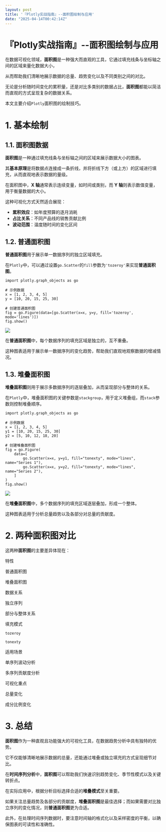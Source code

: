 ```yaml
---
layout: post
title: '『Plotly实战指南』--面积图绘制与应用'
date: "2025-04-14T00:42:14Z"
---
```

『Plotly实战指南』--面积图绘制与应用
======================

在数据可视化领域，**面积图**是一种强大而直观的工具，它通过填充线条与坐标轴之间的区域来量化数据大小，

从而帮助我们清晰地展示数据的总量、趋势变化以及不同类别之间的对比。

无论是分析随时间变化的累积量，还是对比多类别的数据占比，**面积图**都能以简洁而直观的方式呈现复杂的数据关系。

本文主要介绍`Plotly`面积图的绘制技巧。

1\. 基本绘制
========

1.1. 面积图数据
----------

**面积图**是一种通过填充线条与坐标轴之间的区域来展示数据大小的图表。

其**基本原理**是将数据点连接成一条折线，并将折线下方（或上方）的区域进行填充，从而直观地表示数据的量级。

在面积图中，**X 轴**通常表示连续变量，如时间或类别，而 **Y 轴**则表示数值变量，用于衡量数据的大小。

这种可视化方式天然适合展现：

*   **累积效应**：如年度预算的逐月消耗
*   **占比关系**：不同产品线的销售贡献比例
*   **波动范围**：温度随时间的变化区间

1.2. 普通面积图
----------

**普通面积图**用于展示单一数据序列的独立区域填充。

在`Plotly`中，可以通过设置`go.Scatter`的`fill`参数为`'tozeroy'`来实现**普通面积图**。

    import plotly.graph_objects as go
    
    # 示例数据
    x = [1, 2, 3, 4, 5]
    y = [10, 20, 15, 25, 30]
    
    # 创建普通面积图
    fig = go.Figure(data=[go.Scatter(x=x, y=y, fill='tozeroy', mode='lines')])
    fig.show()
    

![](https://img2024.cnblogs.com/blog/83005/202504/83005-20250413095944625-316440583.png)

在**普通面积图**中，每个数据序列的填充区域是独立的，互不重叠。

这种图表适用于展示单一数据序列的变化趋势，帮助我们直观地观察数据的增减情况。

1.3. 堆叠面积图
----------

**堆叠面积图**则用于展示多数据序列的逐层叠加，从而呈现部分与整体的关系。

在`Plotly`中，堆叠面积图的关键参数是`stackgroup`，用于定义堆叠组，而`stack`参数则控制堆叠顺序。

    import plotly.graph_objects as go
    
    # 示例数据
    x = [1, 2, 3, 4, 5]
    y1 = [10, 20, 15, 25, 30]
    y2 = [5, 10, 12, 18, 20]
    
    # 创建堆叠面积图
    fig = go.Figure(
        data=[
            go.Scatter(x=x, y=y1, fill="tonexty", mode="lines", name="Series 1"),
            go.Scatter(x=x, y=y2, fill="tonexty", mode="lines", name="Series 2"),
        ]
    )
    fig.show()
    

![](https://img2024.cnblogs.com/blog/83005/202504/83005-20250413095944749-51079614.png)

在**堆叠面积图**中，多个数据序列的填充区域逐层叠加，形成一个整体。

这种图表适用于分析总量趋势以及各部分对总量的贡献度。

2\. 两种面积图对比
===========

这两种**面积图**的主要差异体现在：

特性

普通面积图

堆叠面积图

数据关系

独立序列

部分与整体关系

填充模式

`tozeroy`

`tonexty`

适用场景

单序列波动分析

多序列贡献度分析

可视化重点

总量变化

成分比例变化

3\. 总结
======

**面积图**作为一种直观且功能强大的可视化工具，在数据趋势分析中具有独特的优势。

它不仅能够清晰地展示数据的总量，还能通过堆叠或独立填充的方式呈现细节对比。

在**时间序列分析**中，**面积图**可以帮助我们快速识别趋势变化、季节性模式以及关键转折点。

在实际应用中，根据分析目标选择合适的**堆叠模式**至关重要。

如果关注总量趋势及各部分的贡献度，**堆叠面积图**是最佳选择；而如果需要对比独立序列的变化情况，则**普通面积图**更为合适。

此外，在处理时间序列数据时，要注意时间轴的格式化以及采样密度的平衡，以确保图表的可读性和准确性。